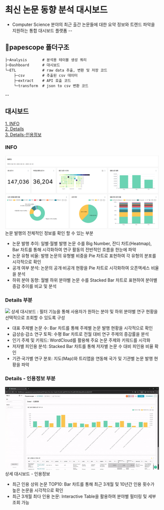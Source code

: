 # 최신 논문 동향 분석 대시보드
- Computer Science 분야의 최근 출간 논문들에 대한 요약 정보와 트렌드 파악을 지원하는 통합 대시보드 플랫폼
--
## 🌵papescope 폴더구조
```
├─Analysis       # 분석용 테이블 생성 쿼리
├─Dashboard      # 대시보드
└─ETL            # raw data 추출, 변환 및 저장 코드
    ├─csv        # 추출된 csv 데이터
    ├─extract    # API 호출 코드
    └─transform  # json to csv 변환 코드
```
--

## 대시보드
[1. INFO](#info)<br>
[2. Details](#details-부분)<br>
[3. Details-인용정보](#details---인용정보-부분)<br>
### INFO
![](Dashboard/PaperScope_info.png)
논문 발행의 전체적인 정보를 확인 할 수 있는 부분

- 논문 발행 추이: 일별·월별 발행 논문 수를 Big Number, 잔디 차트(Heatmap), Bar 차트를 통해 시각화하여 연구 활동의 전반적인 흐름을 한눈에 파악
- 논문 유형 비율: 발행 논문의 유형별 비중을 Pie 차트로 표현하여 각 유형의 분포를 시각적으로 확인
- 공개 여부 분석: 논문의 공개·비공개 현황을 Pie 차트로 시각화하여 오픈액세스 비율을 분석
- 하위 분야 동향: 월별 하위 분야별 논문 수를 Stacked Bar 차트로 표현하여 분야별 증감 추이를 비교 및 분석


### Details 부분
![](Dashboard/PaperScope_detail.gif)
상세 대시보드
: 필터 기능을 통해 사용자가 원하는 분야 및 하위 분야별 연구 현황을 선택적으로 조회할 수 있도록 구성

- 대표 주제별 논문 수: Bar 차트를 통해 주제별 논문 발행 현황을 시각적으로 확인
- 급상승·감소 연구 토픽:  수평 Bar 차트로 전월 대비 연구 주제의 증감률을 분석
- 인기 주제 및 키워드: WordCloud를 활용해 주요 논문 주제와 키워드를 시각화
- 저자별 피인용 분석: Stacked Bar 차트를 통해 저자별 논문 수 대비 피인용 비율 확인
- 기관·국가별 연구 분포: 지도(Map)와 트리맵을 연동해 국가 및 기관별 논문 발행 현황을 파악


### Details - 인용정보 부분
![](Dashboard/PaperScope_detail_cited.gif)
상세 대시보드 - 인용정보

- 최근 인용 상위 논문 TOP10: Bar 차트를 통해 최근 3개월 및 10년간 인용 횟수가 높은 논문을 시각적으로 확인
- 최근 3개월 최다 인용 논문: Interactive Table을 활용하여 분야별 필터링 및 세부 조회 가능
